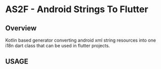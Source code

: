 # AS2F - Android Strings To Flutter

## Overview

Kotlin based generator converting android xml string resources into one i18n dart class that can be used in flutter projects.

## USAGE
